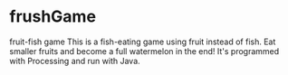 # frushGame
fruit-fish game
This is a fish-eating game using fruit instead of fish. Eat smaller fruits and become a full watermelon in the end!
It's programmed with Processing and run with Java.

